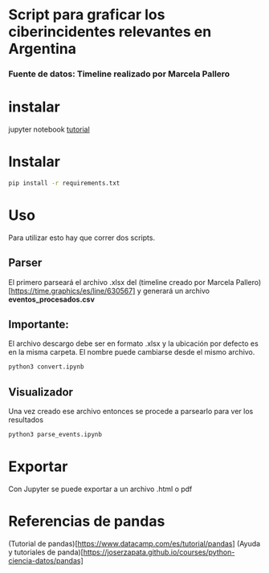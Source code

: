 # Script para graficar los ciberincidentes relevantes en Argentina

### Fuente de datos: Timeline realizado por Marcela Pallero

# instalar

jupyter notebook [tutorial](https://python.land/data-science/jupyter-notebook)

# Instalar
```bash
pip install -r requirements.txt
```

# Uso

Para utilizar esto hay que correr dos scripts.

## Parser

El primero parseará el archivo .xlsx del (timeline creado por Marcela Pallero)[https://time.graphics/es/line/630567] y generará un archivo **eventos_procesados.csv**

## Importante:

El archivo descargo debe ser en formato .xlsx y la ubicación por defecto es en la misma carpeta. El nombre puede cambiarse desde el mismo archivo.

```python
python3 convert.ipynb
```
## Visualizador

Una vez creado ese archivo entonces se procede a parsearlo para ver los resultados

```python
python3 parse_events.ipynb
```

# Exportar

Con Jupyter se puede exportar a un archivo .html o pdf

# Referencias de pandas

(Tutorial de pandas)[https://www.datacamp.com/es/tutorial/pandas]
(Ayuda y tutoriales de panda)[https://joserzapata.github.io/courses/python-ciencia-datos/pandas]

